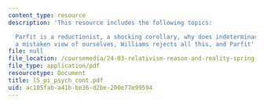 ```yaml
---
content_type: resource
description: 'This resource includes the following topics:

  Parfit is a reductionist, a shocking corollary, why does indeterminacy follow?,
  a mistaken view of ourselves, Williams rejects all this, and Parfit''s reply.'
file: null
file_location: /coursemedia/24-03-relativism-reason-and-reality-spring-2005/ac105faba41bbe36d2be200e77e99594_l5_pi_psych_cont.pdf
file_type: application/pdf
resourcetype: Document
title: l5_pi_psych_cont.pdf
uid: ac105fab-a41b-be36-d2be-200e77e99594
---
```

